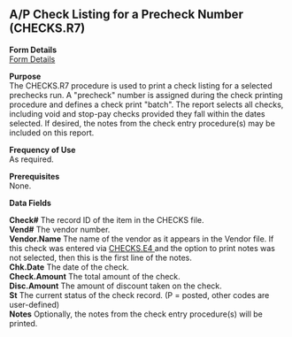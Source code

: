 ##  A/P Check Listing for a Precheck Number (CHECKS.R7)

<PageHeader />

**Form Details**  
[ Form Details ](CHECKS-R7-1/README.md)   

**Purpose**  
The CHECKS.R7 procedure is used to print a check listing for a selected
prechecks run. A "precheck" number is assigned during the check printing
procedure and defines a check print "batch". The report selects all checks,
including void and stop-pay checks provided they fall within the dates
selected. If desired, the notes from the check entry procedure(s) may be
included on this report.

**Frequency of Use**  
As required.

**Prerequisites**  
None.

**Data Fields**

**Check#** The record ID of the item in the CHECKS file.  
**Vend#** The vendor number.  
**Vendor.Name** The name of the vendor as it appears in the Vendor file. If this check was entered via [ CHECKS.E4 ](../../../../rover/AP-OVERVIEW/AP-ENTRY/CHECKS-E4) and the option to print notes was not selected, then this is the first line of the notes.   
**Chk.Date** The date of the check.  
**Check.Amount** The total amount of the check.  
**Disc.Amount** The amount of discount taken on the check.  
**St** The current status of the check record. (P = posted, other codes are
user-defined)  
**Notes** Optionally, the notes from the check entry procedure(s) will be
printed.  
  
<badge text= "Version 8.10.57" vertical="middle" />

<PageFooter />